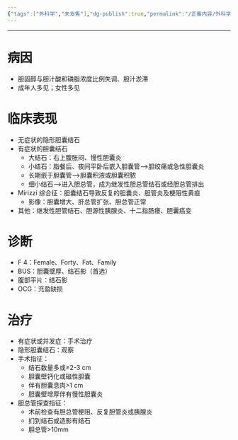 ```yaml
---
{"tags":["外科学","未发售"],"dg-publish":true,"permalink":"/正番内容/外科学/Episode 06. 普外科/胆囊结石/","dgPassFrontmatter":true}
---
```


---
# 病因
+ 胆固醇与胆汁酸和磷脂浓度比例失调、胆汁淤滞
+ 成年人多见；女性多见
# 临床表现
+ 无症状的隐形胆囊结石
+ 有症状的胆囊结石
	+ 大结石：右上腹胀闷、慢性胆囊炎
	+ 小结石：脂餐后、夜间平卧后嵌入胆囊管-->胆绞痛或急性胆囊炎
	+ 长期嵌于胆囊管-->胆囊积液或胆囊积脓
	+ 细小结石-->进入胆总管，成为继发性胆总管结石或经胆总管排出
+ Mirizzi 综合征：胆囊结石导致反复的胆囊炎、胆管炎及梗阻性黄疸
	+ 影像：胆囊增大、肝总管扩张、胆总管正常
+ 其他：继发性胆管结石、胆源性胰腺炎、十二指肠瘘、胆囊癌变
# 诊断
+ F 4：Female、Forty、Fat、Family
+ BUS：胆囊壁厚、结石影（首选）
+ 腹部平片：结石影
+ OCG：充盈缺损
# 治疗
+ 有症状或并发症：手术治疗
+ 隐形胆囊结石：观察
+ 手术指征：
	+ 结石数量多或≥2-3 cm
	+ 胆囊壁钙化或磁性胆囊
	+ 伴有胆囊息肉>1 cm
	+ 胆囊壁增厚伴有慢性胆囊炎
+ 胆总管探查指征：
	+ 术前检查有胆总管梗阻、反复胆管炎或胰腺炎
	+ 扪到结石或造影有结石
	+ 胆总管>10mm